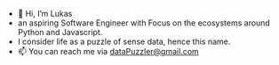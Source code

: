 - 👋 Hi, I’m Lukas
- an aspiring Software Engineer with Focus on the ecosystems around Python and Javascript.
- I consider life as a puzzle of sense data, hence this name. 
- 📫 You can reach me via dataPuzzler@gmail.com

<!---
dataPuzzler/dataPuzzler is a ✨ special ✨ repository because its `README.md` (this file) appears on your GitHub profile.
You can click the Preview link to take a look at your changes.
--->
